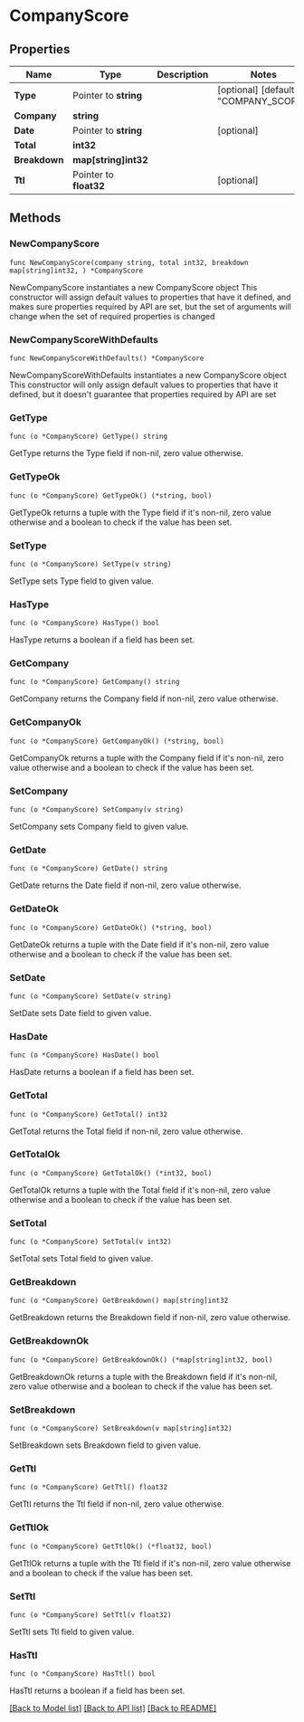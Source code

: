 # CompanyScore

## Properties

Name | Type | Description | Notes
------------ | ------------- | ------------- | -------------
**Type** | Pointer to **string** |  | [optional] [default to "COMPANY_SCORE"]
**Company** | **string** |  | 
**Date** | Pointer to **string** |  | [optional] 
**Total** | **int32** |  | 
**Breakdown** | **map[string]int32** |  | 
**Ttl** | Pointer to **float32** |  | [optional] 

## Methods

### NewCompanyScore

`func NewCompanyScore(company string, total int32, breakdown map[string]int32, ) *CompanyScore`

NewCompanyScore instantiates a new CompanyScore object
This constructor will assign default values to properties that have it defined,
and makes sure properties required by API are set, but the set of arguments
will change when the set of required properties is changed

### NewCompanyScoreWithDefaults

`func NewCompanyScoreWithDefaults() *CompanyScore`

NewCompanyScoreWithDefaults instantiates a new CompanyScore object
This constructor will only assign default values to properties that have it defined,
but it doesn't guarantee that properties required by API are set

### GetType

`func (o *CompanyScore) GetType() string`

GetType returns the Type field if non-nil, zero value otherwise.

### GetTypeOk

`func (o *CompanyScore) GetTypeOk() (*string, bool)`

GetTypeOk returns a tuple with the Type field if it's non-nil, zero value otherwise
and a boolean to check if the value has been set.

### SetType

`func (o *CompanyScore) SetType(v string)`

SetType sets Type field to given value.

### HasType

`func (o *CompanyScore) HasType() bool`

HasType returns a boolean if a field has been set.

### GetCompany

`func (o *CompanyScore) GetCompany() string`

GetCompany returns the Company field if non-nil, zero value otherwise.

### GetCompanyOk

`func (o *CompanyScore) GetCompanyOk() (*string, bool)`

GetCompanyOk returns a tuple with the Company field if it's non-nil, zero value otherwise
and a boolean to check if the value has been set.

### SetCompany

`func (o *CompanyScore) SetCompany(v string)`

SetCompany sets Company field to given value.


### GetDate

`func (o *CompanyScore) GetDate() string`

GetDate returns the Date field if non-nil, zero value otherwise.

### GetDateOk

`func (o *CompanyScore) GetDateOk() (*string, bool)`

GetDateOk returns a tuple with the Date field if it's non-nil, zero value otherwise
and a boolean to check if the value has been set.

### SetDate

`func (o *CompanyScore) SetDate(v string)`

SetDate sets Date field to given value.

### HasDate

`func (o *CompanyScore) HasDate() bool`

HasDate returns a boolean if a field has been set.

### GetTotal

`func (o *CompanyScore) GetTotal() int32`

GetTotal returns the Total field if non-nil, zero value otherwise.

### GetTotalOk

`func (o *CompanyScore) GetTotalOk() (*int32, bool)`

GetTotalOk returns a tuple with the Total field if it's non-nil, zero value otherwise
and a boolean to check if the value has been set.

### SetTotal

`func (o *CompanyScore) SetTotal(v int32)`

SetTotal sets Total field to given value.


### GetBreakdown

`func (o *CompanyScore) GetBreakdown() map[string]int32`

GetBreakdown returns the Breakdown field if non-nil, zero value otherwise.

### GetBreakdownOk

`func (o *CompanyScore) GetBreakdownOk() (*map[string]int32, bool)`

GetBreakdownOk returns a tuple with the Breakdown field if it's non-nil, zero value otherwise
and a boolean to check if the value has been set.

### SetBreakdown

`func (o *CompanyScore) SetBreakdown(v map[string]int32)`

SetBreakdown sets Breakdown field to given value.


### GetTtl

`func (o *CompanyScore) GetTtl() float32`

GetTtl returns the Ttl field if non-nil, zero value otherwise.

### GetTtlOk

`func (o *CompanyScore) GetTtlOk() (*float32, bool)`

GetTtlOk returns a tuple with the Ttl field if it's non-nil, zero value otherwise
and a boolean to check if the value has been set.

### SetTtl

`func (o *CompanyScore) SetTtl(v float32)`

SetTtl sets Ttl field to given value.

### HasTtl

`func (o *CompanyScore) HasTtl() bool`

HasTtl returns a boolean if a field has been set.


[[Back to Model list]](../README.md#documentation-for-models) [[Back to API list]](../README.md#documentation-for-api-endpoints) [[Back to README]](../README.md)


